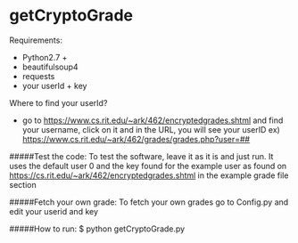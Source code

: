 # getCryptoGrade

Requirements:
- Python2.7 +
- beautifulsoup4
- requests
- your userId + key

Where to find your userId? 
- go to https://www.cs.rit.edu/~ark/462/encryptedgrades.shtml and find your username,
click on it and in the URL, you will see your userID
ex) https://www.cs.rit.edu/~ark/462/grades/grades.php?user=##

#####Test the code:
To test the software, leave it as it is and just run. It uses the default user 0 and the key
found for the example user as found on https://cs.rit.edu/~ark/462/encryptedgrades.shtml in the example 
grade file section

#####Fetch your own grade:
To fetch your own grades go to  Config.py and edit your userid and key

#####How to run:
$ python getCryptoGrade.py

